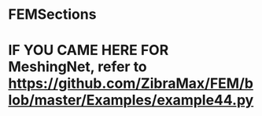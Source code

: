 # FEMSections

# IF YOU CAME HERE FOR MeshingNet, refer to https://github.com/ZibraMax/FEM/blob/master/Examples/example44.py
